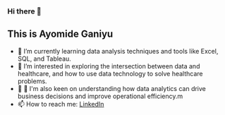 ### Hi there 👋

## This is Ayomide Ganiyu

- 🌱 I’m currently learning data analysis techniques and tools like Excel, SQL, and Tableau.
- 👯 I’m interested in exploring the intersection between data and healthcare, and how to use data technology to solve healthcare problems.
- 🤔 💼 I'm also keen on understanding how data analytics can drive business decisions and improve operational efficiency.m
- 📫 How to reach me: [LinkedIn](www.linkedin.com/in/ayomide-ganiyu-86bb20318)


  
